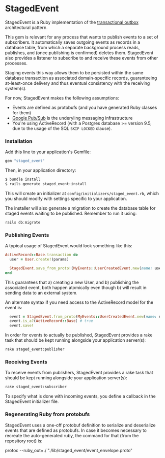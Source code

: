 # StagedEvent

StagedEvent is a Ruby implementation of the [transactional outbox](https://microservices.io/patterns/data/transactional-outbox.html) architectural pattern.

This gem is relevant for any process that wants to publish events to a set of subscribers. It automatically saves outgoing events as records in a database table, from which a separate background process reads, publishes, and (once publishing is confirmed) deletes them. StagedEvent also provides a listener to subscribe to and receive these events from other processes.

Staging events this way allows them to be persisted within the same database transaction as associated domain-specific records, guaranteeing at-least-once delivery and thus eventual consistency with the receiving system(s).

For now, StagedEvent makes the following assumptions:
- Events are defined as protobufs (and you have generated Ruby classes for them)
- [Google Pub/Sub](https://cloud.google.com/pubsub/) is the underyling messaging infrastructure
- You're using ActiveRecord (with a Postgres database >= version 9.5, due to the usage of the SQL `SKIP LOCKED` clause).

### Installation

Add this line to your application's Gemfile:

```ruby
gem "staged_event"
```

Then, in your application directory:

```bash
$ bundle install
$ rails generate staged_event:install
```

This will create an initializer at `config/initializers/staged_event.rb`, which you should modify with settings specific to your application.

The installer will also generate a migration to create the database table for staged events waiting to be published. Remember to run it using:

```bash
rails db:migrate
```

### Publishing Events

A typical usage of StagedEvent would look something like this:

```ruby
ActiveRecord::Base.transaction do
  user = User.create!(params)

  StagedEvent.save_from_proto!(MyEvents::UserCreatedEvent.new(name: user.name, email: user.email))
end
```
This guarantees that a) creating a new User, and b) publishing the associated event, both happen atomically even though b) will result in sending data to an external system.

An alternate syntax if you need access to the ActiveRecord model for the event is:
```ruby
  event = StagedEvent.from_proto(MyEvents::UserCreatedEvent.new(name: user.name, email: user.email))
  event.is_a?(ActiveRecord::Base) # true
  event.save!
```

In order for events to actually be published, StagedEvent provides a rake task that should be kept running alongside your application server(s):

```bash
rake staged_event:publisher
```

### Receiving Events

To receive events from publishers, StagedEvent provides a rake task that should be kept running alongside your application server(s):

```bash
rake staged_event:subscriber
```

To specify what is done with incoming events, you define a callback in the StagedEvent initializer file.

### Regenerating Ruby from protobufs

StagedEvent uses a one-off protobuf definition to serialize and deserialize events that are defined as protobufs. In case it becomes necessary to recreate the auto-generated ruby, the command for that (from the repository root) is:

protoc --ruby_out=./ "./lib/staged_event/event_envelope.proto"
